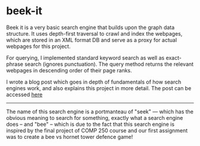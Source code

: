 # beek-it
Beek it is a very basic search engine that builds upon the graph data structure. It uses depth-first traversal to crawl and index the webpages, which are stored in an XML format DB and serve as a proxy for actual webpages for this project. 

For querying, I implemented standard keyword search as well as exact-phrase search (ignores punctuation). The query method returns the relevant webpages in descending order of their page ranks.

I wrote a blog post which goes in depth of fundamentals of how search engines work, and also explains this project in more detail. The post can be accessed [here](http://localhost:4000/article/The-hitchhiker's-guide-to-search-engines/)
<hr>

The name of this search engine is a portmanteau of "seek" — which has the obvious meaning to search for something, exactly what a search engine does – and "bee" – which is due to the fact that this search engine is inspired by the final project of COMP 250 course and our first assignment was to create a bee vs hornet tower defence game!

